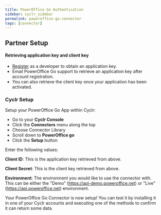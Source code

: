 ```yaml
---
title: PowerOffice Go Authentication
sidebar: cyclr_sidebar
permalink: poweroffice-go-connector
tags: [connector]
---
```


## Partner Setup

#### Retrieving application key and client key
* [Register](https://api.poweroffice.net/Web/docs/index.html#/Common/Registration.md) as a developer to obtain an application key.
* Email PowerOffice Go support to retrieve an application key after account registration.
* You can also retrieve the client key once your application has been activated.

### Cyclr Setup

Setup your PowerOffice Go App within Cyclr:

*   Go to your **Cyclr Console**
*   Click the **Connectors** menu along the top
*   Choose Connector Library
*   Scroll down to **PowerOffice go**
*   Click the **Setup** button

Enter the following values:

**Client ID**: This is the application key retrieved from above.

**Client Secret**: This is the client key retrieved from above.

**Environment**: The environment you would like to use the connector with. This can be either the "Demo" (https://api-demo.poweroffice.net) or "Live" (https://api.poweroffice.net) environment.

Your PowerOffice Go Connector is now setup! You can test it by installing it in one of your Cyclr accounts and executing one of the methods to confirm it can return some data.
